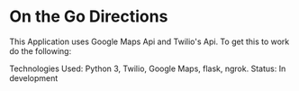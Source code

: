 # On the Go Directions
This Application uses Google Maps Api and Twilio's Api.
To get this to work do the following:













Technologies Used: Python 3, Twilio, Google Maps, flask, ngrok.
Status: In development
